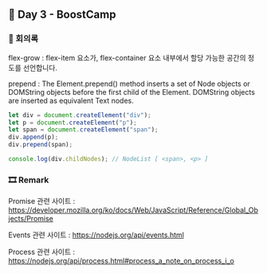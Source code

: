 ## 📕 Day 3 - BoostCamp

### 📘 회의록

flex-grow : flex-item 요소가, flex-container 요소 내부에서 할당 가능한 공간의 정도를 선언합니다.

prepend : The Element.prepend() method inserts a set of Node objects or DOMString objects before the first child of the Element. DOMString objects are inserted as equivalent Text nodes.

```javascript
let div = document.createElement("div");
let p = document.createElement("p");
let span = document.createElement("span");
div.append(p);
div.prepend(span);

console.log(div.childNodes); // NodeList [ <span>, <p> ]
```

### 🎞 Remark

Promise 관련 사이트 : https://developer.mozilla.org/ko/docs/Web/JavaScript/Reference/Global_Objects/Promise

Events 관련 사이트 : https://nodejs.org/api/events.html

Process 관련 사이트 : https://nodejs.org/api/process.html#process_a_note_on_process_i_o
